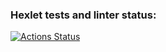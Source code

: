 ### Hexlet tests and linter status:
[![Actions Status](https://github.com/tracktor-git/frontend-project-12/workflows/hexlet-check/badge.svg)](https://github.com/tracktor-git/frontend-project-12/actions)